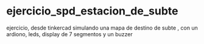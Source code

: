 # ejercicio_spd_estacion_de_subte
ejercicio, desde tinkercad  simulando una mapa de destino de subte , con un ardiono, leds, display de 7 segmentos y un buzzer

